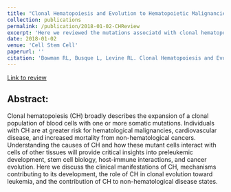 ```yaml
---
title: "Clonal Hematopoiesis and Evolution to Hematopoietic Malignancies."
collection: publications
permalink: /publication/2018-01-02-CHReview
excerpt: 'Here we reviewed the mutations associatd with clonal hematopoiesis, how they influence evolution to malignancy, and how mutant clones non hematological disease progression.'
date: 2018-01-02
venue: 'Cell Stem Cell'
paperurl: ''
citation: 'Bowman RL, Busque L, Levine RL. Clonal Hematopoiesis and Evolution to Hematopoietic Malignancies.&quot; <i>Cell Stem Cell.</i> 2018 Feb 1;22(2):157-170.'
---
```


[Link to review](https://www.cell.com/cell-stem-cell/fulltext/S1934-5909(19)30338-8?_returnURL=https%3A%2F%2Flinkinghub.elsevier.com%2Fretrieve%2Fpii%2FS1934590919303388%3Fshowall%3Dtrue)

## Abstract:

Clonal hematopoiesis (CH) broadly describes the expansion of a clonal population of blood cells with one or more somatic mutations. Individuals with CH are at greater risk for hematological malignancies, cardiovascular disease, and increased mortality from non-hematological cancers. Understanding the causes of CH and how these mutant cells interact with cells of other tissues will provide critical insights into preleukemic development, stem cell biology, host-immune interactions, and cancer evolution. Here we discuss the clinical manifestations of CH, mechanisms contributing to its development, the role of CH in clonal evolution toward leukemia, and the contribution of CH to non-hematological disease states.


